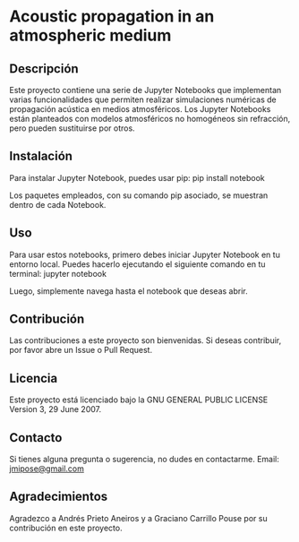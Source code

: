 # Acoustic propagation in an atmospheric medium

## Descripción

Este proyecto contiene una serie de Jupyter Notebooks que implementan varias funcionalidades que permiten realizar simulaciones numéricas de propagación acústica en medios atmosféricos. 
Los Jupyter Notebooks están planteados con modelos atmosféricos no homogéneos sin refracción, pero pueden sustituirse por otros.

## Instalación

Para instalar Jupyter Notebook, puedes usar pip: 
      pip install notebook
      
Los paquetes empleados, con su comando pip asociado, se muestran dentro de cada Notebook.
      
## Uso

Para usar estos notebooks, primero debes iniciar Jupyter Notebook en tu entorno local. Puedes hacerlo ejecutando el siguiente comando en tu terminal:
      jupyter notebook

Luego, simplemente navega hasta el notebook que deseas abrir.

## Contribución

Las contribuciones a este proyecto son bienvenidas. Si deseas contribuir, por favor abre un Issue o Pull Request.

## Licencia

Este proyecto está licenciado bajo la GNU GENERAL PUBLIC LICENSE Version 3, 29 June 2007.

## Contacto

Si tienes alguna pregunta o sugerencia, no dudes en contactarme. Email: jmipose@gmail.com

## Agradecimientos

Agradezco a Andrés Prieto Aneiros y a Graciano Carrillo Pouse por su contribución en este proyecto.


